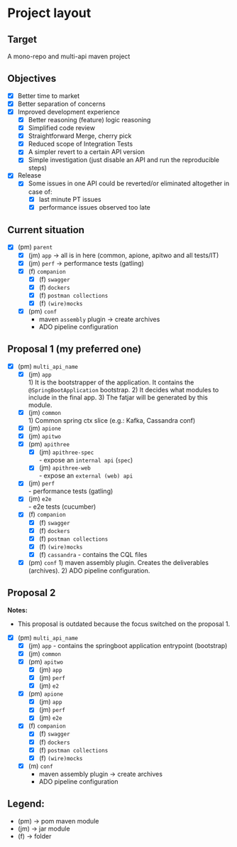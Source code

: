 # Project layout 

## Target

A mono-repo and multi-api maven project

## Objectives

- [x] Better time to market
- [x] Better separation of concerns
- [x] Improved development experience
   - [x] Better reasoning (feature) logic reasoning
   - [x] Simplified code review
   - [x] Straightforward Merge, cherry pick
   - [x] Reduced scope of Integration Tests
   - [x] A simpler revert to a certain API version
   - [x] Simple investigation (just disable an API and run the reproducible steps)
- [x] Release
    - [x] Some issues in one API could be reverted/or eliminated altogether in case of:
        - [x] last minute PT issues
        - [x] performance issues observed too late

## Current situation

- [x] (pm) `parent`
    - [x] (jm) `app`        -> all is in here (common, apione, apitwo and all tests/IT)
    - [x] (jm) `perf`       -> performance tests (gatling)
    - [x] (f) `companion`
        - [x] (f) `swagger`
        - [x] (f) `dockers`
        - [x] (f) `postman collections`
        - [x] (f) `(wire)mocks`
    - [x] (pm) `conf`
        - maven `assembly` plugin         -> create archives
        - ADO pipeline configuration

## Proposal 1 (my preferred one)

- [x] (pm) `multi_api_name`
    - [x] (jm) `app`       
                        1) It is the bootstrapper of the application. It contains the `@SpringBootApplication` bootstrap. 
                        2) It decides what modules to include in the final app. 
                        3) The fatjar will be generated by this module. 
    - [x] (jm) `common`             
                        1) Common spring ctx slice (e.g.: Kafka, Cassandra conf)
    - [x] (jm) `apione`
    - [x] (jm) `apitwo`
    - [x] (pm) `apithree`
        - [x] (jm) `apithree-spec`  
                        - expose an `internal api` (`spec`) 
        - [x] (jm) `apithree-web`   
                        - expose an `external (web) api`
    - [x] (jm) `perf`               
                        - performance tests (gatling)
    - [x] (jm) `e2e`                
                        - e2e tests (cucumber)
    - [x] (f) `companion`
        - [x] (f) `swagger`
        - [x] (f) `dockers`
        - [x] (f) `postman collections`
        - [x] (f) `(wire)mocks`
        - [x] (f) `cassandra` 
                        - contains the CQL files
    - [x] (pm) `conf`
                        1) maven assembly plugin. Creates the deliverables (archives).
                        2) ADO pipeline configuration.

## Proposal 2 

__Notes:__ 
  - This proposal is outdated because the focus switched on the proposal 1.

- [x] (pm) `multi_api_name`
    - [x] (jm) `app` - contains the springboot application entrypoint (bootstrap)
    - [x] (jm) `common`
    - [x] (pm) `apitwo`
        - [x] (jm) `app`
        - [x] (jm) `perf`
        - [x] (jm) `e2`
    - [x] (pm) `apione`
        - [x] (jm) `app`
        - [x] (jm) `perf`
        - [x] (jm) `e2e`
    - [x] (f) `companion`
        - [x] (f) `swagger`
        - [x] (f) `dockers`
        - [x] (f) `postman collections`
        - [x] (f) `(wire)mocks`
    - [x] (m) `conf`
        - maven assembly plugin -> create archives
        - ADO pipeline configuration
             
## Legend: 
- (pm)      -> pom maven module
- (jm)      -> jar module
- (f)       -> folder
